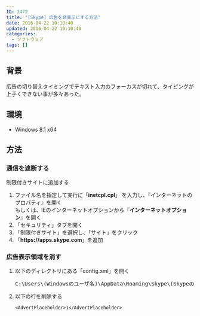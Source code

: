 ```yaml
---
ID: 2472
title: "[Skype] 広告を非表示にする方法"
date: 2016-04-22 10:10:40
updated: 2016-04-22 10:10:40
categories:
  - ソフトウェア
tags: []
---
```


<!--more-->
<h2>背景</h2>
<p>広告の切り替えタイミングでテキスト入力のフォーカスが切れて、タイピングが上手くできない事が多々あった。</p>
<h2>環境</h2>
<ul>
<li>Windows 8.1 x64</li>
</ul>
<h2>方法</h2>
<h3>通信を遮断する</h3>
<p>制限付きサイトに追加する</p>
<ol>
<li>ファイル名を指定して実行に「<b>inetcpl.cpl</b>」 を入力し、『インターネットのプロパティ』を開く<br>
もしくは、IEのインターネットオプションから『<b>インターネットオプション</b>』を開く</li>
<li>「セキュリティ」タブを開く</li>
<li>「制限付きサイト」を選択し、「サイト」をクリック</li>
<li>「<b>https://apps.skype.com</b>」を追加</li>
</ol>
<h3>広告表示領域を消す</h3>
<ol>
<li>以下のディレクトリにある「config.xml」を開く<br><pre>C:\Users\(Windowsのユーザ名)\AppData\Roaming\Skype\(SkypeのユーザID)</pre>
</li>
<li>以下の行を削除する
<pre><code class="xml">&lt;AdvertPlaceholder&gt;1&lt;/AdvertPlaceholder&gt;
</code></pre>
</li>
</ol>
